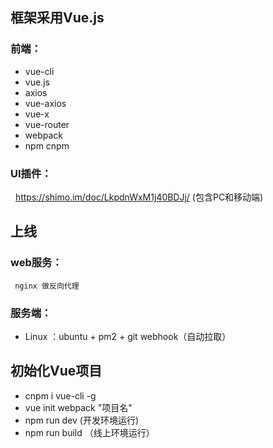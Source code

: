 ## 框架采用Vue.js

### 前端：
 * vue-cli 
 * vue.js 
 * axios 
 * vue-axios 
 * vue-x  
 * vue-router
 * webpack
 * npm cnpm
### UI插件：
  
   <a href=" https://shimo.im/doc/LkpdnWxM1j40BDJj/"  target="_blank">https://shimo.im/doc/LkpdnWxM1j40BDJj/</a>
    (包含PC和移动端)
## 上线
 ### web服务： 
     nginx 做反向代理
 ### 服务端： 
* Linux ：ubuntu + pm2 + git  webhook（自动拉取）

## 初始化Vue项目

* cnpm i vue-cli -g
* vue init webpack "项目名"
* npm run dev (开发环境运行)
* npm run build （线上环境运行）

